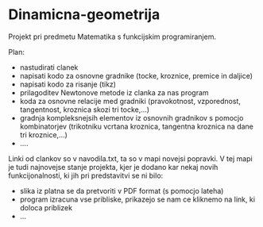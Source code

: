 Dinamicna-geometrija
====================
Projekt pri predmetu Matematika s funkcijskim programiranjem.

Plan:
- nastudirati clanek
- napisati kodo za osnovne gradnike (tocke, kroznice, premice in daljice)
- napisati kodo za risanje (tikz)
- prilagoditev Newtonove metode iz clanka za nas program
- koda za osnovne relacije med gradniki (pravokotnost, vzporednost, tangentnost, kroznica skozi tri tocke,...)
- gradnja kompleksnejsih elementov iz osnovnih gradnikov s pomocjo kombinatorjev (trikotniku vcrtana kroznica, tangentna kroznica na dane tri kroznice,...)
- ....
 
Linki od clankov so v navodila.txt, ta so v mapi novejsi popravki. V tej mapi je tudi najnovejse stanje projekta, kjer je dodano kar nekaj novih funkcijonalnosti, ki jih pri predstavitvi se ni bilo:
- slika iz platna se da pretvoriti v PDF format (s pomocjo lateha)
- program izracuna vse pribliske, prikazejo se nam ce kliknemo na link, ki doloca priblizek
- ...

